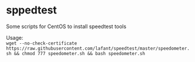 # sppedtest
Some scripts for CentOS to install speedtest tools

Usage:
<br>`wget --no-check-certificate https://raw.githubusercontent.com/lafant/speedtest/master/speedometer.sh && chmod 777 speedometer.sh && bash speedometer.sh`<br>
